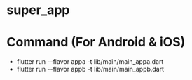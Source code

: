 # super_app

# Command (For Android & iOS)
- flutter run --flavor appa -t lib/main/main_appa.dart
- flutter run --flavor appb -t lib/main/main_appb.dart
